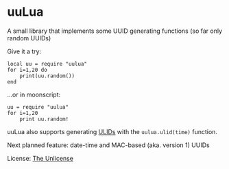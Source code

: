 uuLua
=========

A small library that implements some UUID generating functions (so far only
random UUIDs)

Give it a try:
  
	local uu = require "uulua"
	for i=1,20 do
		print(uu.random())
	end

...or in moonscript:

	uu = require "uulua"
	for i=1,20
		print uu.random!

uuLua also supports generating [ULIDs](https://github.com/ulid/spec) with the
`uulua.ulid(time)` function.

Next planned feature:
date-time and MAC-based (aka. version 1) UUIDs

License: [The Unlicense](license.md)

